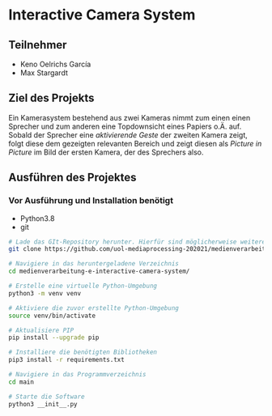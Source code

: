 # Interactive Camera System

## Teilnehmer

* Keno Oelrichs García
* Max Stargardt

## Ziel des Projekts

Ein Kamerasystem bestehend aus zwei Kameras nimmt zum einen einen Sprecher und zum anderen eine Topdownsicht eines
Papiers o.Ä. auf. Sobald der Sprecher eine *aktivierende Geste* der zweiten Kamera zeigt, folgt diese dem gezeigten
relevanten Bereich und zeigt diesen als *Picture in Picture* im Bild der ersten Kamera, der des Sprechers also.

## Ausführen des Projektes

### Vor Ausführung und Installation benötigt

- Python3.8
- git

```bash
# Lade das GIt-Repository herunter. Hierfür sind möglicherweise weitere Anmeldedaten nötig.
git clone https://github.com/uol-mediaprocessing-202021/medienverarbeitung-e-interactive-camera-system.git

# Navigiere in das heruntergeladene Verzeichnis
cd medienverarbeitung-e-interactive-camera-system/

# Erstelle eine virtuelle Python-Umgebung
python3 -m venv venv

# Aktiviere die zuvor erstellte Python-Umgebung
source venv/bin/activate

# Aktualisiere PIP
pip install --upgrade pip

# Installiere die benötigten Bibliotheken
pip3 install -r requirements.txt

# Navigiere in das Programmverzeichnis
cd main

# Starte die Software
python3 __init__.py
```



